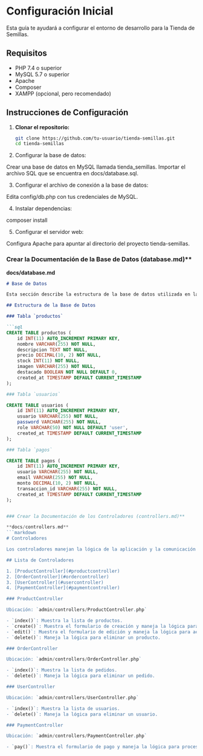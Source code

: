 # Configuración Inicial

Esta guía te ayudará a configurar el entorno de desarrollo para la Tienda de Semillas.

## Requisitos

- PHP 7.4 o superior
- MySQL 5.7 o superior
- Apache
- Composer
- XAMPP (opcional, pero recomendado)

## Instrucciones de Configuración

1. **Clonar el repositorio:**

   ```sh
   git clone https://github.com/tu-usuario/tienda-semillas.git
   cd tienda-semillas

2. Configurar la base de datos:

Crear una base de datos en MySQL llamada tienda_semillas.
Importar el archivo SQL que se encuentra en docs/database.sql.

3. Configurar el archivo de conexión a la base de datos:

Edita config/db.php con tus credenciales de MySQL.

4. Instalar dependencias:

composer install

5. Configurar el servidor web:

Configura Apache para apuntar al directorio del proyecto tienda-semillas.

### Crear la Documentación de la Base de Datos (database.md)**

**docs/database.md**
```markdown
# Base de Datos

Esta sección describe la estructura de la base de datos utilizada en la Tienda de Semillas.

## Estructura de la Base de Datos

### Tabla `productos`

```sql
CREATE TABLE productos (
    id INT(11) AUTO_INCREMENT PRIMARY KEY,
    nombre VARCHAR(255) NOT NULL,
    descripcion TEXT NOT NULL,
    precio DECIMAL(10, 2) NOT NULL,
    stock INT(11) NOT NULL,
    imagen VARCHAR(255) NOT NULL,
    destacado BOOLEAN NOT NULL DEFAULT 0,
    created_at TIMESTAMP DEFAULT CURRENT_TIMESTAMP
);

### Tabla `usuarios`

CREATE TABLE usuarios (
    id INT(11) AUTO_INCREMENT PRIMARY KEY,
    usuario VARCHAR(255) NOT NULL,
    password VARCHAR(255) NOT NULL,
    role VARCHAR(50) NOT NULL DEFAULT 'user',
    created_at TIMESTAMP DEFAULT CURRENT_TIMESTAMP
);

### Tabla `pagos`

CREATE TABLE pagos (
    id INT(11) AUTO_INCREMENT PRIMARY KEY,
    usuario VARCHAR(255) NOT NULL,
    email VARCHAR(255) NOT NULL,
    monto DECIMAL(10, 2) NOT NULL,
    transaccion_id VARCHAR(255) NOT NULL,
    created_at TIMESTAMP DEFAULT CURRENT_TIMESTAMP
);


### Crear la Documentación de los Controladores (controllers.md)**

**docs/controllers.md**
```markdown
# Controladores

Los controladores manejan la lógica de la aplicación y la comunicación entre el modelo y la vista.

## Lista de Controladores

1. [ProductController](#productcontroller)
2. [OrderController](#ordercontroller)
3. [UserController](#usercontroller)
4. [PaymentController](#paymentcontroller)

### ProductController

Ubicación: `admin/controllers/ProductController.php`

- `index()`: Muestra la lista de productos.
- `create()`: Muestra el formulario de creación y maneja la lógica para agregar un nuevo producto.
- `edit()`: Muestra el formulario de edición y maneja la lógica para actualizar un producto existente.
- `delete()`: Maneja la lógica para eliminar un producto.

### OrderController

Ubicación: `admin/controllers/OrderController.php`

- `index()`: Muestra la lista de pedidos.
- `delete()`: Maneja la lógica para eliminar un pedido.

### UserController

Ubicación: `admin/controllers/UserController.php`

- `index()`: Muestra la lista de usuarios.
- `delete()`: Maneja la lógica para eliminar un usuario.

### PaymentController

Ubicación: `admin/controllers/PaymentController.php`

- `pay()`: Muestra el formulario de pago y maneja la lógica para procesar pagos mediante Stripe.

